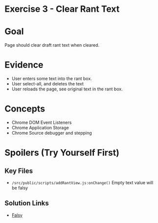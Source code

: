 Exercise 3 - Clear Rant Text
================

# Goal
Page should clear draft rant text when cleared.


# Evidence
- User enters some text into the rant box.
- User select-all, and deletes the text
- User reloads the page, see original text in the rant box.


# Concepts
- Chrome DOM Event Listeners
- Chrome Application Storage
- Chrome Source debugger and stepping








# Spoilers (Try Yourself First)

## Key Files

- `/src/public/scripts/addRantView.js:onChange()` Empty text value will be falsy

## Solution Links

- [Falsy](https://developer.mozilla.org/en-US/docs/Glossary/Falsy)
